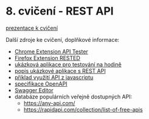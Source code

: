 # 8. cvičení - REST API 

[prezentace k cvičení](cviceni-08.pptx)

Další zdroje ke cvičení, doplňkové informace:
- [Chrome Extension API Tester](https://chromewebstore.google.com/detail/api-tester-rest-api-teste/nclgfilnbckejgmdinfokodoipboenjp)
- [Firefox Extension RESTED](https://addons.mozilla.org/cs/firefox/addon/rested/)
- [ukázková aplikace pro testování na hodině](http://vojir.net/ukoly/www/api/)
- [popis ukázkové aplikace s REST API](https://github.com/4iz268/cviceni/tree/master/13-aplikace/zadani_ukoly)
- [příklad využití API z javascriptu](./example-api-ukoly/)
- [specifikace OpenAPI](https://swagger.io/resources/open-api/)
- [Swagger Editor](https://editor-next.swagger.io/)
- databáze populárních veřejně dostupných API:
  - https://any-api.com/
  - https://rapidapi.com/collection/list-of-free-apis 
